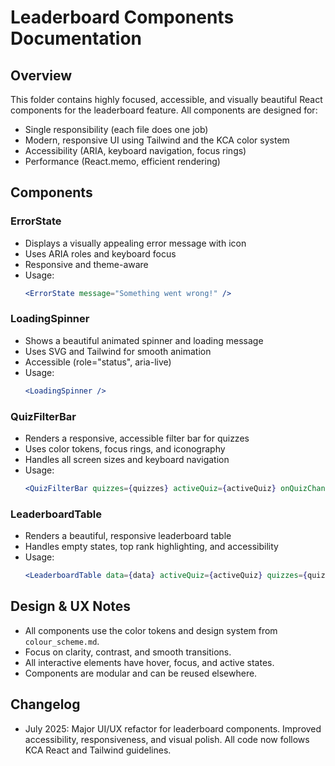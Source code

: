 # Leaderboard Components Documentation

## Overview
This folder contains highly focused, accessible, and visually beautiful React components for the leaderboard feature. All components are designed for:
- Single responsibility (each file does one job)
- Modern, responsive UI using Tailwind and the KCA color system
- Accessibility (ARIA, keyboard navigation, focus rings)
- Performance (React.memo, efficient rendering)

## Components

### ErrorState
- Displays a visually appealing error message with icon
- Uses ARIA roles and keyboard focus
- Responsive and theme-aware
- Usage:
  ```jsx
  <ErrorState message="Something went wrong!" />
  ```

### LoadingSpinner
- Shows a beautiful animated spinner and loading message
- Uses SVG and Tailwind for smooth animation
- Accessible (role="status", aria-live)
- Usage:
  ```jsx
  <LoadingSpinner />
  ```

### QuizFilterBar
- Renders a responsive, accessible filter bar for quizzes
- Uses color tokens, focus rings, and iconography
- Handles all screen sizes and keyboard navigation
- Usage:
  ```jsx
  <QuizFilterBar quizzes={quizzes} activeQuiz={activeQuiz} onQuizChange={setQuiz} />
  ```

### LeaderboardTable
- Renders a beautiful, responsive leaderboard table
- Handles empty states, top rank highlighting, and accessibility
- Usage:
  ```jsx
  <LeaderboardTable data={data} activeQuiz={activeQuiz} quizzes={quizzes} formatTime={formatTime} />
  ```

## Design & UX Notes
- All components use the color tokens and design system from `colour_scheme.md`.
- Focus on clarity, contrast, and smooth transitions.
- All interactive elements have hover, focus, and active states.
- Components are modular and can be reused elsewhere.

## Changelog
- July 2025: Major UI/UX refactor for leaderboard components. Improved accessibility, responsiveness, and visual polish. All code now follows KCA React and Tailwind guidelines.
